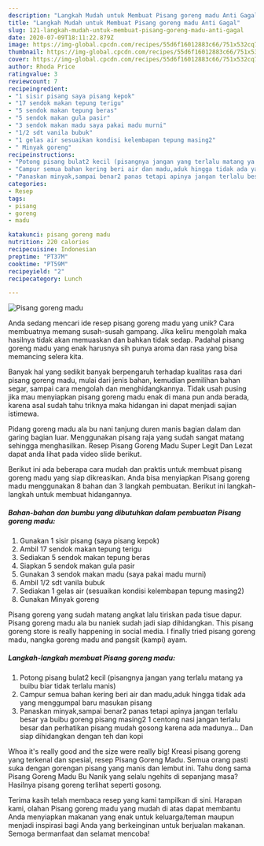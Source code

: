 ```yaml
---
description: "Langkah Mudah untuk Membuat Pisang goreng madu Anti Gagal"
title: "Langkah Mudah untuk Membuat Pisang goreng madu Anti Gagal"
slug: 121-langkah-mudah-untuk-membuat-pisang-goreng-madu-anti-gagal
date: 2020-07-09T18:11:22.879Z
image: https://img-global.cpcdn.com/recipes/55d6f16012883c66/751x532cq70/pisang-goreng-madu-foto-resep-utama.jpg
thumbnail: https://img-global.cpcdn.com/recipes/55d6f16012883c66/751x532cq70/pisang-goreng-madu-foto-resep-utama.jpg
cover: https://img-global.cpcdn.com/recipes/55d6f16012883c66/751x532cq70/pisang-goreng-madu-foto-resep-utama.jpg
author: Rhoda Price
ratingvalue: 3
reviewcount: 7
recipeingredient:
- "1 sisir pisang saya pisang kepok"
- "17 sendok makan tepung terigu"
- "5 sendok makan tepung beras"
- "5 sendok makan gula pasir"
- "3 sendok makan madu saya pakai madu murni"
- "1/2 sdt vanila bubuk"
- "1 gelas air sesuaikan kondisi kelembapan tepung masing2"
- " Minyak goreng"
recipeinstructions:
- "Potong pisang bulat2 kecil (pisangnya jangan yang terlalu matang ya buibu biar tidak terlalu manis)"
- "Campur semua bahan kering beri air dan madu,aduk hingga tidak ada yang menggumpal baru masukan pisang"
- "Panaskan minyak,sampai benar2 panas tetapi apinya jangan terlalu besar ya buibu goreng pisang masing2 1 centong nasi jangan terlalu besar dan perhatikan pisang mudah gosong karena ada madunya... Dan siap dihidangkan dengan teh dan kopi"
categories:
- Resep
tags:
- pisang
- goreng
- madu

katakunci: pisang goreng madu 
nutrition: 220 calories
recipecuisine: Indonesian
preptime: "PT37M"
cooktime: "PT59M"
recipeyield: "2"
recipecategory: Lunch

---
```



![Pisang goreng madu](https://img-global.cpcdn.com/recipes/55d6f16012883c66/751x532cq70/pisang-goreng-madu-foto-resep-utama.jpg)

Anda sedang mencari ide resep pisang goreng madu yang unik? Cara membuatnya memang susah-susah gampang. Jika keliru mengolah maka hasilnya tidak akan memuaskan dan bahkan tidak sedap. Padahal pisang goreng madu yang enak harusnya sih punya aroma dan rasa yang bisa memancing selera kita.

Banyak hal yang sedikit banyak berpengaruh terhadap kualitas rasa dari pisang goreng madu, mulai dari jenis bahan, kemudian pemilihan bahan segar, sampai cara mengolah dan menghidangkannya. Tidak usah pusing jika mau menyiapkan pisang goreng madu enak di mana pun anda berada, karena asal sudah tahu triknya maka hidangan ini dapat menjadi sajian istimewa.

Pidang goreng madu ala bu nani tanjung duren manis bagian dalam dan garing bagian luar. Menggunakan pisang raja yang sudah sangat matang sehingga menghasilkan. Resep Pisang Goreng Madu Super Legit Dan Lezat dapat anda lihat pada video slide berikut.


Berikut ini ada beberapa cara mudah dan praktis untuk membuat pisang goreng madu yang siap dikreasikan. Anda bisa menyiapkan Pisang goreng madu menggunakan 8 bahan dan 3 langkah pembuatan. Berikut ini langkah-langkah untuk membuat hidangannya.

<!--inarticleads1-->

##### Bahan-bahan dan bumbu yang dibutuhkan dalam pembuatan Pisang goreng madu:

1. Gunakan 1 sisir pisang (saya pisang kepok)
1. Ambil 17 sendok makan tepung terigu
1. Sediakan 5 sendok makan tepung beras
1. Siapkan 5 sendok makan gula pasir
1. Gunakan 3 sendok makan madu (saya pakai madu murni)
1. Ambil 1/2 sdt vanila bubuk
1. Sediakan 1 gelas air (sesuaikan kondisi kelembapan tepung masing2)
1. Gunakan  Minyak goreng


Pisang goreng yang sudah matang angkat lalu tiriskan pada tisue dapur. Pisang goreng madu ala bu naniek sudah jadi siap dihidangkan. This pisang goreng store is really happening in social media. I finally tried pisang goreng madu, nangka goreng madu and pangsit (kampi) ayam. 

<!--inarticleads2-->

##### Langkah-langkah membuat Pisang goreng madu:

1. Potong pisang bulat2 kecil (pisangnya jangan yang terlalu matang ya buibu biar tidak terlalu manis)
1. Campur semua bahan kering beri air dan madu,aduk hingga tidak ada yang menggumpal baru masukan pisang
1. Panaskan minyak,sampai benar2 panas tetapi apinya jangan terlalu besar ya buibu goreng pisang masing2 1 centong nasi jangan terlalu besar dan perhatikan pisang mudah gosong karena ada madunya... Dan siap dihidangkan dengan teh dan kopi


Whoa it&#39;s really good and the size were really big! Kreasi pisang goreng yang terkenal dan spesial, resep Pisang Goreng Madu. Semua orang pasti suka dengan gorengan pisang yang manis dan lembut ini. Tahu dong sama Pisang Goreng Madu Bu Nanik yang selalu ngehits di sepanjang masa? Hasilnya pisang goreng terlihat seperti gosong. 

Terima kasih telah membaca resep yang kami tampilkan di sini. Harapan kami, olahan Pisang goreng madu yang mudah di atas dapat membantu Anda menyiapkan makanan yang enak untuk keluarga/teman maupun menjadi inspirasi bagi Anda yang berkeinginan untuk berjualan makanan. Semoga bermanfaat dan selamat mencoba!
